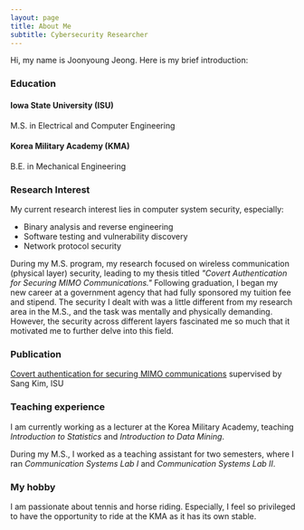 ```yaml
---
layout: page
title: About Me
subtitle: Cybersecurity Researcher
---
```


Hi, my name is Joonyoung Jeong. Here is my brief introduction:

### Education

#### Iowa State University (ISU)
M.S. in Electrical and Computer Engineering
#### Korea Military Academy (KMA)
B.E. in Mechanical Engineering

### Research Interest
My current research interest lies in computer system security, especially:
- Binary analysis and reverse engineering
- Software testing and vulnerability discovery
- Network protocol security

During my M.S. program, my research focused on wireless communication (physical layer) security, leading to my thesis titled _"Covert Authentication for Securing MIMO Communications."_ Following graduation, I began my new career at a government agency that had fully sponsored my tuition fee and stipend. The security I dealt with was a little different from my research area in the M.S., and the task was mentally and physically demanding. However, the security across different layers fascinated me so much that it motivated me to further delve into this field. 

### Publication
[Covert authentication for securing MIMO communications](https://dr.lib.iastate.edu/server/api/core/bitstreams/d0ca9bbb-4436-4681-97b7-c97fa3a4ec05/content) supervised by Sang Kim, ISU

### Teaching experience
I am currently working as a lecturer at the Korea Military Academy, teaching _Introduction to Statistics_ and _Introduction to Data Mining_. 

During my M.S., I worked as a teaching assistant for two semesters, where I ran _Communication Systems Lab I_ and _Communication Systems Lab II_. 


### My hobby

I am passionate about tennis and horse riding. Especially, I feel so privileged to have the opportunity to ride at the KMA as it has its own stable.
